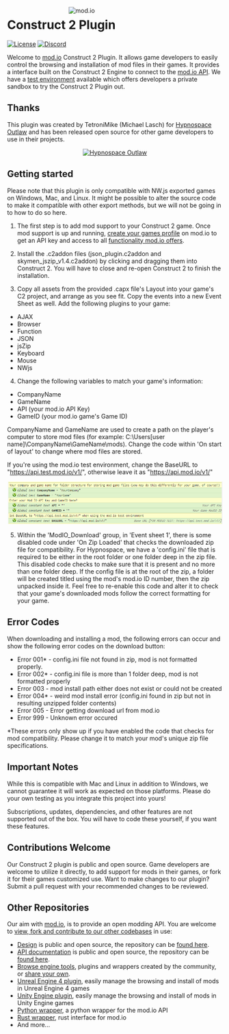 <a href="https://mod.io"><img src="https://static.mod.io/v1/images/branding/modio-color-dark.svg" alt="mod.io" width="360" align="right"/></a>
# Construct 2 Plugin
[![License](https://img.shields.io/badge/license-MIT-brightgreen.svg)](https://github.com/modio/C2Plugin/blob/master/LICENSE)
[![Discord](https://img.shields.io/discord/389039439487434752.svg?label=Discord&logo=discord&color=7289DA&labelColor=2C2F33)](https://discord.mod.io)

Welcome to [mod.io](https://mod.io) Construct 2 Plugin. It allows game developers to easily control the browsing and installation of mod files in their games. It provides a interface built on the Construct 2 Engine to connect to the [mod.io API](https://docs.mod.io). We have a [test environment](https://test.mod.io) available which offers developers a private sandbox to try the Construct 2 Plugin out.

## Thanks

This plugin was created by TetroniMike (Michael Lasch) for [Hypnospace Outlaw](https://hypnospace.mod.io/) and has been released open source for other game developers to use in their projects.

<p align="center"><a href="https://store.steampowered.com/app/844590/Hypnospace_Outlaw/"><img src="https://image.mod.io/games/ca46/214/hypospace-outlaw.png" alt="Hypnospace Outlaw" width="380"></a></p>

## Getting started
Please note that this plugin is only compatible with NW.js exported games on Windows, Mac, and Linux. It might be possible to alter the source code to make it compatible with other export methods, but we will not be going in to how to do so here. 

1) The first step is to add mod support to your Construct 2 game. Once mod support is up and running, [create your games profile](https://mod.io/games/add) on mod.io to get an API key and access to all [functionality mod.io offers](https://apps.mod.io/guides/getting-started).

2) Install the .c2addon files (json_plugin.c2addon and skymen_jszip_v1.4.c2addon) by clicking and dragging them into Construct 2. You will have to close and re-open Construct 2 to finish the installation.

3) Copy all assets from the provided .capx file's Layout into your game's C2 project, and arrange as you see fit. Copy the events into a new Event Sheet as well. Add the following plugins to your game:

- AJAX
- Browser
- Function
- JSON
- jsZip
- Keyboard
- Mouse
- NWjs

4) Change the following variables to match your game's information:

- CompanyName
- GameName
- API (your mod.io API Key)
- GameID (your mod.io game's Game ID)

CompanyName and GameName are used to create a path on the player's computer to store mod files (for example: C:\Users\[user name]\CompanyName\GameName\mods). Change the code within 'On start of layout' to change where mod files are stored.

If you're using the mod.io test environment, change the BaseURL to "https://api.test.mod.io/v1/", otherwise leave it as "https://api.mod.io/v1/"

![C2 Project Variables](img/readme_variables.png?raw=true "Title")

5) Within the 'ModIO_Download' group, in 'Event sheet 1', there is some disabled code under 'On Zip Loaded' that checks the downloaded zip file for compatibility. For Hypnospace, we have a 'config.ini' file that is required to be either in the root folder or one folder deep in the zip file. This disabled code checks to make sure that it is present and no more than one folder deep. If the config file is at the root of the zip, a folder will be created titled using the mod's mod.io ID number, then the zip unpacked inside it. Feel free to re-enable this code and alter it to check that your game's downloaded mods follow the correct formatting for your game.

## Error Codes

When downloading and installing a mod, the following errors can occur and show the following error codes on the download button:

- Error 001* - config.ini file not found in zip, mod is not formatted properly.
- Error 002* - config.ini file is more than 1 folder deep, mod is not formatted properly
- Error 003 - mod install path either does not exist or could not be created
- Error 004* - weird mod install error (config.ini found in zip but not in resulting unzipped folder contents)
- Error 005 - Error getting download url from mod.io
- Error 999 - Unknown error occured

\*These errors only show up if you have enabled the code that checks for mod compatibility. Please change it to match your mod's unique zip file specifications.

## Important Notes

While this is compatible with Mac and Linux in addition to Windows, we cannot guarantee it will work as expected on those platforms. Please do your own testing as you integrate this project into yours!

Subscriptions, updates, dependencies, and other features are not supported out of the box. You will have to code these yourself, if you want these features.

## Contributions Welcome
Our Construct 2 plugin is public and open source. Game developers are welcome to utilize it directly, to add support for mods in their games, or fork it for their games customized use. Want to make changes to our plugin? Submit a pull request with your recommended changes to be reviewed.

## Other Repositories
Our aim with [mod.io](https://mod.io), is to provide an open modding API. You are welcome to [view, fork and contribute to our other codebases](https://github.com/modio) in use:

* [Design](https://design.mod.io) is public and open source, the repository can be [found here](https://github.com/modio/WebDesign).
* [API documentation](https://docs.mod.io) is public and open source, the repository can be [found here](https://github.com/modio/APIDocs).
* [Browse engine tools](https://apps.mod.io), plugins and wrappers created by the community, or [share your own](https://apps.mod.io/add).
* [Unreal Engine 4 plugin](https://github.com/modio/UE4Plugin), easily manage the browsing and install of mods in Unreal Engine 4 games
* [Unity Engine plugin](https://github.com/modio/UnityPlugin), easily manage the browsing and install of mods in Unity Engine games
* [Python wrapper](https://github.com/ClementJ18/mod.io), a python wrapper for the mod.io API
* [Rust wrapper](https://github.com/nickelc/modio-rs), rust interface for mod.io
* And more...
